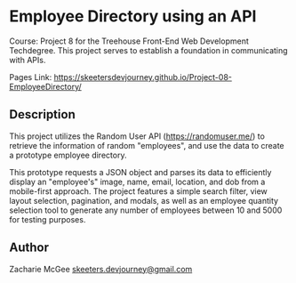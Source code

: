 
# Employee Directory using an API

Course: Project 8 for the Treehouse Front-End Web Development Techdegree.
This project serves to establish a foundation in communicating with APIs.

Pages Link: https://skeetersdevjourney.github.io/Project-08-EmployeeDirectory/

## Description

This project utilizes the Random User API (https://randomuser.me/) to retrieve the information of random "employees", and use the data to create a prototype employee directory.

This prototype requests a JSON object and parses its data to efficiently display an "employee's" image, name, email, location, and dob from a mobile-first approach. The project features a simple search filter, view layout selection, pagination, and modals, as well as an employee quantity selection tool to generate any number of employees between 10 and 5000 for testing purposes.
 

## Author

Zacharie McGee
skeeters.devjourney@gmail.com

